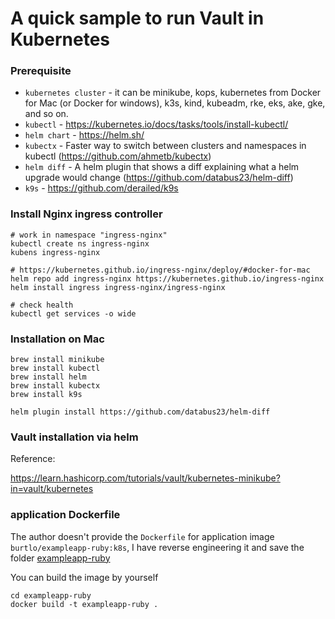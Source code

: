 # A quick sample to run Vault in Kubernetes

### Prerequisite

- `kubernetes cluster` - it can be minikube, kops, kubernetes from Docker for Mac (or Docker for windows), k3s, kind, kubeadm, rke, eks, ake, gke, and so on.
- `kubectl` - https://kubernetes.io/docs/tasks/tools/install-kubectl/
- `helm chart` - https://helm.sh/
- `kubectx` - Faster way to switch between clusters and namespaces in kubectl (https://github.com/ahmetb/kubectx)
- `helm diff` - A helm plugin that shows a diff explaining what a helm upgrade would change (https://github.com/databus23/helm-diff)
- `k9s` - https://github.com/derailed/k9s

### Install Nginx ingress controller

```
# work in namespace "ingress-nginx"
kubectl create ns ingress-nginx
kubens ingress-nginx

# https://kubernetes.github.io/ingress-nginx/deploy/#docker-for-mac
helm repo add ingress-nginx https://kubernetes.github.io/ingress-nginx
helm install ingress ingress-nginx/ingress-nginx

# check health
kubectl get services -o wide
```

### Installation on Mac
```
brew install minikube
brew install kubectl 
brew install helm
brew install kubectx
brew install k9s

helm plugin install https://github.com/databus23/helm-diff
```
### Vault installation via helm

Reference: 

https://learn.hashicorp.com/tutorials/vault/kubernetes-minikube?in=vault/kubernetes

### application Dockerfile

The author doesn't provide the `Dockerfile` for application image `burtlo/exampleapp-ruby:k8s`, I have reverse engineering it and save the folder [exampleapp-ruby](exampleapp-ruby)

You can build the image by yourself

```
cd exampleapp-ruby
docker build -t exampleapp-ruby .
```
